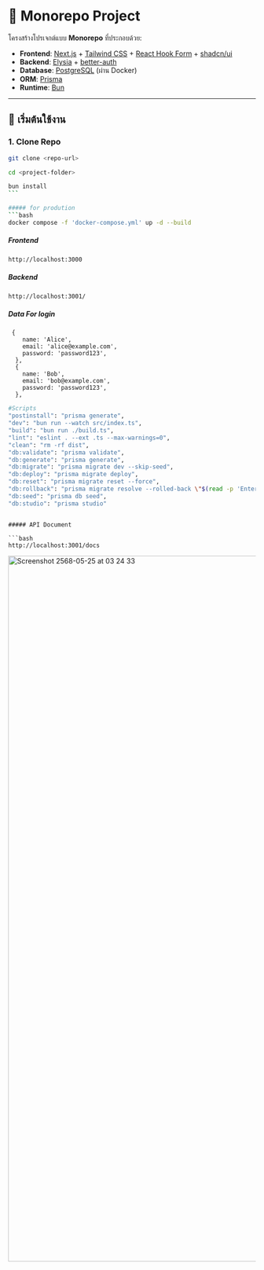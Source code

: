 # 🧩 Monorepo Project

โครงสร้างโปรเจกต์แบบ **Monorepo** ที่ประกอบด้วย:

- **Frontend**: [Next.js](https://nextjs.org/) + [Tailwind CSS](https://tailwindcss.com/) + [React Hook Form](https://react-hook-form.com/) + [shadcn/ui](https://ui.shadcn.com/)
- **Backend**: [Elysia](https://elysiajs.com/) + [better-auth](https://github.com/SaltyAom/better-auth)
- **Database**: [PostgreSQL](https://www.postgresql.org/) (ผ่าน Docker)
- **ORM**: [Prisma](https://www.prisma.io/)
- **Runtime**: [Bun](https://bun.sh/)

---

## 🚀 เริ่มต้นใช้งาน

### 1. Clone Repo

````bash
git clone <repo-url>

cd <project-folder>

bun install
```

##### for prodution
```bash
docker compose -f 'docker-compose.yml' up -d --build
````

##### Frontend

```bash
http://localhost:3000
```

##### Backend

```bash
http://localhost:3001/
```

##### Data For login

```
 {
    name: 'Alice',
    email: 'alice@example.com',
    password: 'password123',
  },
  {
    name: 'Bob',
    email: 'bob@example.com',
    password: 'password123',
  },
```

```bash
#Scripts
"postinstall": "prisma generate",
"dev": "bun run --watch src/index.ts",
"build": "bun run ./build.ts",
"lint": "eslint . --ext .ts --max-warnings=0",
"clean": "rm -rf dist",
"db:validate": "prisma validate",
"db:generate": "prisma generate",
"db:migrate": "prisma migrate dev --skip-seed",
"db:deploy": "prisma migrate deploy",
"db:reset": "prisma migrate reset --force",
"db:rollback": "prisma migrate resolve --rolled-back \"$(read -p 'Enter migration name: ' name && echo $name)\"",
"db:seed": "prisma db seed",
"db:studio": "prisma studio"
```

````

##### API Document

```bash
http://localhost:3001/docs
````

<img width="1437" alt="Screenshot 2568-05-25 at 03 24 33" src="https://github.com/user-attachments/assets/912f0636-88cd-46dc-956d-30d8193eeb73" />
